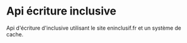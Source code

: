 # Api écriture inclusive

Api d'écriture d'inclusive utilisant le site eninclusif.fr et un système de cache.